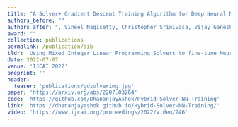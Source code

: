 ```yaml
---
title: "A Solver+ Gradient Descent Training Algorithm for Deep Neural Networks"
authors_before: ""
authors_after: ", Vineel Nagisetty, Christopher Srinivasa, Vijay Ganesh"
award: ""
collection: publications
permalink: /publication/dib
tldr: 'Using Mixed Integer Linear Programming Solvers to fine-tune Neural Networks and escape local minima during optimization.'
date: 2022-07-07
venue: 'IJCAI 2022'
preprint: ''
header: 
  teaser: 'publications/gdsolverimg.jpg'
paper: 'https://arxiv.org/abs/2207.03264'
code: 'https://github.com/DhananjayAshok/Hybrid-Solver-NN-Training' 
link: 'https://dhananjayashok.github.io/Hybrid-Solver-NN-Training/'
video: 'https://www.ijcai.org/proceedings/2022/video/246'
---
```

